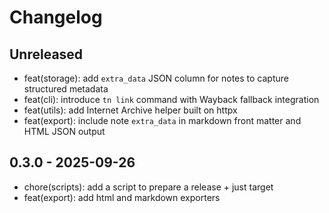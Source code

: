 # Changelog

## Unreleased

- feat(storage): add `extra_data` JSON column for notes to capture structured metadata
- feat(cli): introduce `tn link` command with Wayback fallback integration
- feat(utils): add Internet Archive helper built on httpx
- feat(export): include note `extra_data` in markdown front matter and HTML JSON output

## 0.3.0 - 2025-09-26

- chore(scripts): add a script to prepare a release + just target
- feat(export): add html and markdown exporters
